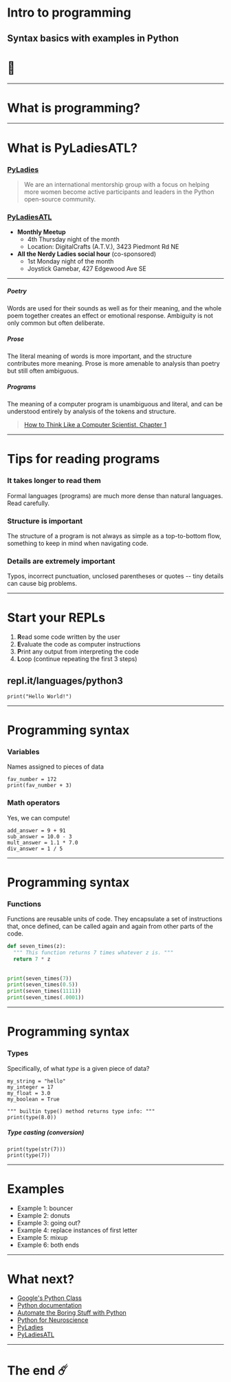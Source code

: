 # Intro to programming
## Syntax basics with examples in Python
# :snake:

---

# What is programming?

---
# What is PyLadiesATL?

### [PyLadies](www.pyladies.com)
> We are an international mentorship group with a focus on helping more women become active participants and leaders in the Python open-source community. 

### [PyLadiesATL](https://www.meetup.com/PyLadiesATL/)
* **Monthly Meetup**
  - 4th Thursday night of the month
  - Location: DigitalCrafts (A.T.V.), 3423 Piedmont Rd NE
* **All the Nerdy Ladies social hour** (co-sponsored)
  - 1st Monday night of the month
  - Joystick Gamebar, 427 Edgewood Ave SE

---

##### Poetry
   Words are used for their sounds as well as for their meaning, and the whole poem together creates an effect or emotional response. Ambiguity is not only common but often deliberate.
   
##### Prose
   The literal meaning of words is more important, and the structure contributes more meaning. Prose is more amenable to analysis than poetry but still often ambiguous.
   
##### Programs
   The meaning of a computer program is unambiguous and literal, and can be understood entirely by analysis of the tokens and structure. 
> [How to Think Like a Computer Scientist, Chapter 1](http://www.greenteapress.com/thinkpython/thinkCSpy/html/chap01.html)

---
# Tips for reading programs


### It takes longer to read them
Formal languages (programs) are much more dense than natural languages. Read carefully.

### Structure is important
The structure of a program is not always as simple as a top-to-bottom flow, something to keep in mind when navigating code.

### Details are extremely important
Typos, incorrect punctuation, unclosed parentheses or quotes -- tiny details can cause big problems.

---
# Start your REPLs

1. **R**ead some code written by the user
2. **E**valuate the code as computer instructions
3. **P**rint any output from interpreting the code
4. **L**oop (continue repeating the first 3 steps)

## repl.it/languages/python3
```
print("Hello World!")
```

---
# Programming syntax

### Variables
Names assigned to pieces of data
```
fav_number = 172
print(fav_number + 3)
```
### Math operators
Yes, we can compute!
```
add_answer = 9 + 91
sub_answer = 10.0 - 3
mult_answer = 1.1 * 7.0
div_answer = 1 / 5
```

---
# Programming syntax

### Functions
Functions are reusable units of code. They encapsulate a set of instructions that, once defined, can be called again and again from other parts of the code.
```python
def seven_times(z):
  """ This function returns 7 times whatever z is. """
  return 7 * z
  
  
print(seven_times(7))
print(seven_times(0.5))
print(seven_times(1111))
print(seven_times(.0001))
```

---
# Programming syntax

### Types
Specifically, of what *type* is a given piece of data?
```
my_string = "hello"
my_integer = 17
my_float = 3.0
my_boolean = True

""" builtin type() method returns type info: """
print(type(8.0))
```

##### Type casting (conversion)

```
print(type(str(7)))
print(type(7))
```

---
# Examples

* Example 1: bouncer
* Example 2: donuts
* Example 3: going out?
* Example 4: replace instances of first letter
* Example 5: mixup
* Example 6: both ends

---
# What next?

* [Google's Python Class](https://developers.google.com/edu/python/)
* [Python documentation](https://www.python.org/doc/)
* [Automate the Boring Stuff with Python](https://automatetheboringstuff.com)
* [Python for Neuroscience](github.com/kylerbrown/python-for-neuroscience)
* [PyLadies](www.pyladies.com)
* [PyLadiesATL](https://www.meetup.com/PyLadiesATL/)


---

# The end :comet:


